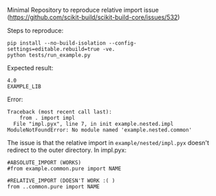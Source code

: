 Minimal Repository to reproduce relative import issue (https://github.com/scikit-build/scikit-build-core/issues/532)

Steps to reproduce:
```
pip install --no-build-isolation --config-settings=editable.rebuild=true -ve.
python tests/run_example.py
```

Expected result:
```
4.0
EXAMPLE_LIB
```

Error:
```
Traceback (most recent call last):
    from . import impl
  File "impl.pyx", line 7, in init example.nested.impl
ModuleNotFoundError: No module named 'example.nested.common'
```

The issue is that the relative import in `example/nested/impl.pyx` doesn't redirect to the outer directory.
In impl.pyx:

```
#ABSOLUTE_IMPORT (WORKS)
#from example.common.pure import NAME 

#RELATIVE_IMPORT (DOESN'T WORK :( )
from ..common.pure import NAME
```




